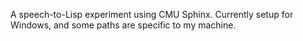 A speech-to-Lisp experiment using CMU Sphinx. Currently setup for Windows, and some paths are specific to my machine.
